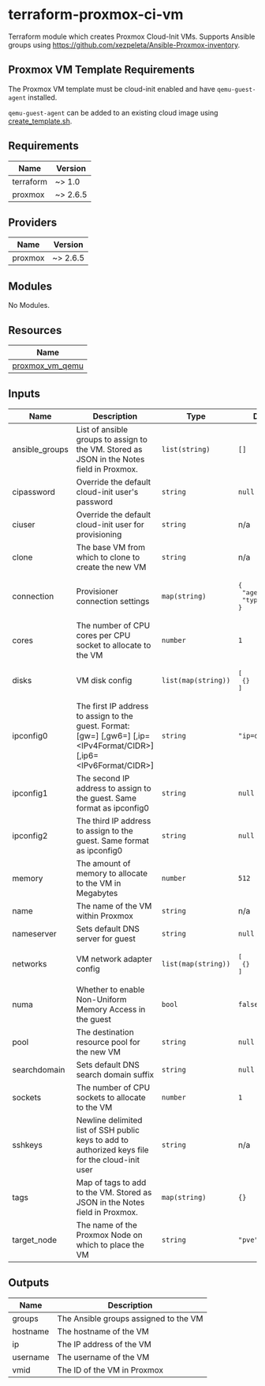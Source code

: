 # terraform-proxmox-ci-vm

Terraform module which creates Proxmox Cloud-Init VMs. Supports Ansible groups using <https://github.com/xezpeleta/Ansible-Proxmox-inventory>.

## Proxmox VM Template Requirements

The Proxmox VM template must be cloud-init enabled and have `qemu-guest-agent` installed.

`qemu-guest-agent` can be added to an existing cloud image using [create_template.sh](scripts/create_template.sh).

<!-- BEGINNING OF PRE-COMMIT-TERRAFORM DOCS HOOK -->
## Requirements

| Name | Version |
|------|---------|
| terraform | ~> 1.0 |
| proxmox | ~> 2.6.5 |

## Providers

| Name | Version |
|------|---------|
| proxmox | ~> 2.6.5 |

## Modules

No Modules.

## Resources

| Name |
|------|
| [proxmox_vm_qemu](https://registry.terraform.io/providers/Telmate/proxmox/latest/docs/resources/vm_qemu) |

## Inputs

| Name | Description | Type | Default | Required |
|------|-------------|------|---------|:--------:|
| ansible\_groups | List of ansible groups to assign to the VM. Stored as JSON in the Notes field in Proxmox. | `list(string)` | `[]` | no |
| cipassword | Override the default cloud-init user's password | `string` | `null` | no |
| ciuser | Override the default cloud-init user for provisioning | `string` | n/a | yes |
| clone | The base VM from which to clone to create the new VM | `string` | n/a | yes |
| connection | Provisioner connection settings | `map(string)` | <pre>{<br>  "agent": true,<br>  "type": "ssh"<br>}</pre> | no |
| cores | The number of CPU cores per CPU socket to allocate to the VM | `number` | `1` | no |
| disks | VM disk config | `list(map(string))` | <pre>[<br>  {}<br>]</pre> | no |
| ipconfig0 | The first IP address to assign to the guest. Format: [gw=<GatewayIPv4>] [,gw6=<GatewayIPv6>] [,ip=<IPv4Format/CIDR>] [,ip6=<IPv6Format/CIDR>] | `string` | `"ip=dhcp"` | no |
| ipconfig1 | The second IP address to assign to the guest. Same format as ipconfig0 | `string` | `null` | no |
| ipconfig2 | The third IP address to assign to the guest. Same format as ipconfig0 | `string` | `null` | no |
| memory | The amount of memory to allocate to the VM in Megabytes | `number` | `512` | no |
| name | The name of the VM within Proxmox | `string` | n/a | yes |
| nameserver | Sets default DNS server for guest | `string` | `null` | no |
| networks | VM network adapter config | `list(map(string))` | <pre>[<br>  {}<br>]</pre> | no |
| numa | Whether to enable Non-Uniform Memory Access in the guest | `bool` | `false` | no |
| pool | The destination resource pool for the new VM | `string` | `null` | no |
| searchdomain | Sets default DNS search domain suffix | `string` | `null` | no |
| sockets | The number of CPU sockets to allocate to the VM | `number` | `1` | no |
| sshkeys | Newline delimited list of SSH public keys to add to authorized keys file for the cloud-init user | `string` | n/a | yes |
| tags | Map of tags to add to the VM. Stored as JSON in the Notes field in Proxmox. | `map(string)` | `{}` | no |
| target\_node | The name of the Proxmox Node on which to place the VM | `string` | `"pve"` | no |

## Outputs

| Name | Description |
|------|-------------|
| groups | The Ansible groups assigned to the VM |
| hostname | The hostname of the VM |
| ip | The IP address of the VM |
| username | The username of the VM |
| vmid | The ID of the VM in Proxmox |
<!-- END OF PRE-COMMIT-TERRAFORM DOCS HOOK -->